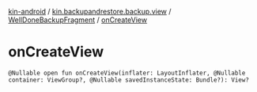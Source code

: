 [kin-android](../../index.md) / [kin.backupandrestore.backup.view](../index.md) / [WellDoneBackupFragment](index.md) / [onCreateView](./on-create-view.md)

# onCreateView

`@Nullable open fun onCreateView(inflater: LayoutInflater, @Nullable container: ViewGroup?, @Nullable savedInstanceState: Bundle?): View?`